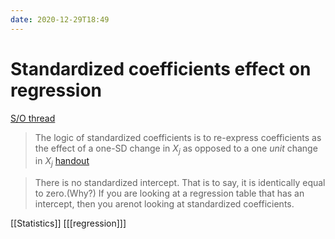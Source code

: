 ```yaml
---
date: 2020-12-29T18:49
---
```


# Standardized coefficients effect on regression

[S/O thread](https://datascience.stackexchange.com/questions/80624/how-do-standardization-and-normalization-impact-the-coefficients-of-linear-model)

> The logic of standardized coefficients is to re-express coefficients as the effect of a one-SD change in  $X_j$ as opposed to a one *unit* change in $X_j$ [handout](https://u.demog.berkeley.edu/%7Eandrew/teaching/standard_coeff.pdf)

> There is no standardized intercept. That is to say, it is identically equal to zero.(Why?) If you are looking at a regression table that has an intercept, then you arenot looking at standardized coefficients.

[[Statistics]]
[[[regression]]]
